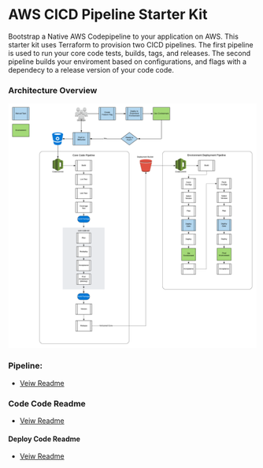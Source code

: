 # AWS CICD Pipeline Starter Kit

Bootstrap a Native AWS Codepipeline to your application on AWS. This starter kit uses Terraform to provision two CICD pipelines. The first pipeline is used to run your core code tests, builds, tags, and releases. The second pipeline builds your enviroment based on configurations, and flags with a dependecy to a release version of your code code. 

### Architecture Overview
![Architecture](codepipeline/assests/architecture.png)

### Pipeline:
* [Veiw Readme](codepipeline/README.md)

### Code Code Readme
* [Veiw Readme](core-code/README.md)


#### Deploy Code Readme 
* [Veiw Readme](deploy-code/README.md)

